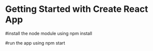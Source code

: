 # Getting Started with Create React App

#install the node module using
npm install

#run the app using 
npm start
